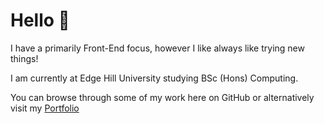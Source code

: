 # Hello 👋

I have a primarily Front-End focus, however I like always like trying new things! 

I am currently at Edge Hill University studying BSc (Hons) Computing.

You can browse through some of my work here on GitHub or alternatively visit my [Portfolio](https://vlcty.netlify.app)
